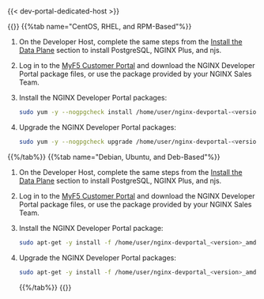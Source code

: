 #
{{< dev-portal-dedicated-host >}}

{{<tabs name="install_devportal_offline">}}
{{%tab name="CentOS, RHEL, and RPM-Based"%}}

1. On the Developer Host, complete the same steps from the [Install the Data Plane](#acm-offline-dependencies) section to install PostgreSQL, NGINX Plus, and njs.

2. Log in to the [MyF5 Customer Portal](https://account.f5.com/myf5) and download the NGINX Developer Portal package files, or use the package provided by your NGINX Sales Team.

3. Install the NGINX Developer Portal packages:

   ```bash
   sudo yum -y --nogpgcheck install /home/user/nginx-devportal-<version>.x86_64.rpm /home/user/nginx-devportal-ui-<version>.x86_64.rpm
   ```

4. Upgrade the NGINX Developer Portal packages:

   ```bash
   sudo yum -y --nogpgcheck upgrade /home/user/nginx-devportal-<version>.x86_64.rpm /home/user/nginx-devportal-ui-<version>.x86_64.rpm
   ```

{{%/tab%}}
{{%tab name="Debian, Ubuntu, and Deb-Based"%}}

1. On the Developer Host, complete the same steps from the [Install the Data Plane](#acm-offline-dependencies) section to install PostgreSQL, NGINX Plus, and njs.

2. Log in to the [MyF5 Customer Portal](https://account.f5.com/myf5) and download the NGINX Developer Portal package files, or use the package provided by your NGINX Sales Team.

3. Install the NGINX Developer Portal package:

   ```bash
   sudo apt-get -y install -f /home/user/nginx-devportal_<version>_amd64.deb /home/user/nginx-devportal-ui_<version>_amd64.deb
   ```

4. Upgrade the NGINX Developer Portal packages:

   ```bash
   sudo apt-get -y install -f /home/user/nginx-devportal_<version>_amd64.deb /home/user/nginx-devportal-ui_<version>_amd64.deb
   ```

   {{%/tab%}}
   {{</tabs>}}

<!-- Do not remove. Keep this code at the bottom of the include -->
<!-- DOCS-1013 -->